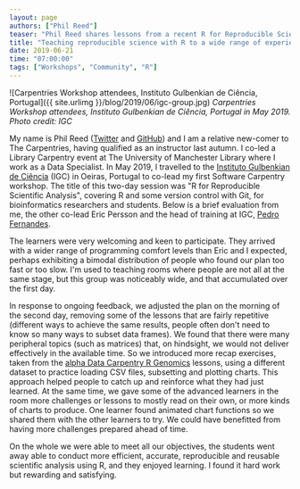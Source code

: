 ```yaml
---
layout: page
authors: ["Phil Reed"]
teaser: "Phil Reed shares lessons from a recent R for Reproducible Scientific Analysis workshop"
title: "Teaching reproducible science with R to a wide range of experience levels"
date: 2019-06-21
time: "07:00:00"
tags: ["Workshops", "Community", "R"]
---
```


![Carpentries Workshop attendees, Instituto Gulbenkian de Ciência, Portugal]({{ site.urlimg }}/blog/2019/06/igc-group.jpg)
_Carpentries Workshop attendees, Instituto Gulbenkian de Ciência, Portugal in May 2019. Photo credit: IGC_

My name is Phil Reed ([Twitter](https://twitter.com/philreeddata) and [GitHub](https://github.com/philreeddata)) and I am a relative new-comer to The Carpentries, having qualified as an instructor last autumn. I co-led a Library Carpentry event at The University of Manchester Library where I work as a Data Specialist. In May 2019, I travelled to the [Instituto Gulbenkian de Ciência](http://www.igc.gulbenkian.pt) (IGC) in Oeiras, Portugal to co-lead my first Software Carpentry workshop.  The title of this two-day session was "R for Reproducible Scientific Analysis", covering R and some version control with Git, for bioinformatics researchers and students. Below is a brief evaluation from me, the other co-lead Eric Persson and the head of training at IGC, [Pedro Fernandes](https://www.google.com/url?q=https://www.linkedin.com/in/pedrofernandesbioinformatics/&sa=D&ust=1561083644471000&usg=AFQjCNGgXfgqcKpfKEaLNUrAWrLOruvt5g).

The learners were very welcoming and keen to participate. They arrived with a wider range of programming comfort levels than Eric and I expected, perhaps exhibiting a bimodal distribution of people who found our plan too fast or too slow. I'm used to teaching rooms where people are not all at the same stage, but this group was noticeably wide, and that accumulated over the first day.

In response to ongoing feedback, we adjusted the plan on the morning of the second day, removing some of the lessons that are fairly repetitive (different ways to achieve the same results, people often don't need to know so many ways to subset data frames). We found that there were many peripheral topics (such as matrices) that, on hindsight, we would not deliver effectively in the available time. So we introduced more recap exercises, taken from the [alpha Data Carpentry R Genomics](http://datacarpentry.org/R-genomics/) lessons, using a different dataset to practice loading CSV files, subsetting and plotting charts. This approach helped people to catch up and reinforce what they had just learned. At the same time, we gave some of the advanced learners in the room more challenges or lessons to mostly read on their own, or more kinds of charts to produce. One learner found animated chart functions so we shared them with the other learners to try. We could have benefitted from having more challenges prepared ahead of time. 

On the whole we were able to meet all our objectives, the students went away able to conduct more efficient, accurate, reproducible and reusable scientific analysis using R, and they enjoyed learning. I found it hard work but rewarding and satisfying.
